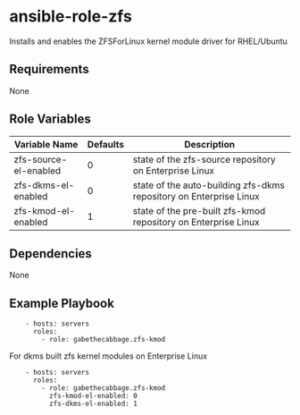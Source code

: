 # ansible-role-zfs

Installs and enables the ZFSForLinux kernel module driver for RHEL/Ubuntu

## Requirements

None

## Role Variables

| Variable Name             | Defaults | Description                                                        |
|---------------------------|----------|--------------------------------------------------------------------|
| zfs-source-el-enabled     | 0        | state of the zfs-source repository on Enterprise Linux             |
| zfs-dkms-el-enabled       | 0        | state of the auto-building zfs-dkms repository on Enterprise Linux |
| zfs-kmod-el-enabled       | 1        | state of the pre-built zfs-kmod repository on Enterprise Linux     |

## Dependencies

None

## Example Playbook

```
    - hosts: servers
      roles:
        - role: gabethecabbage.zfs-kmod
```

For dkms built zfs kernel modules on Enterprise Linux

```
    - hosts: servers
      roles:
        - role: gabethecabbage.zfs-kmod
          zfs-kmod-el-enabled: 0
          zfs-dkms-el-enabled: 1
```

